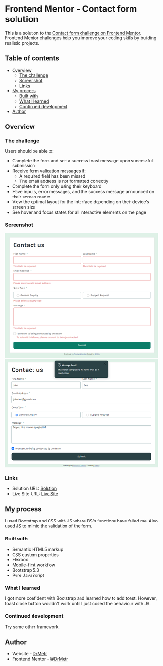 # Frontend Mentor - Contact form solution

This is a solution to the [Contact form challenge on Frontend Mentor](https://www.frontendmentor.io/challenges/contact-form--G-hYlqKJj). Frontend Mentor challenges help you improve your coding skills by building realistic projects. 

## Table of contents

- [Overview](#overview)
  - [The challenge](#the-challenge)
  - [Screenshot](#screenshot)
  - [Links](#links)
- [My process](#my-process)
  - [Built with](#built-with)
  - [What I learned](#what-i-learned)
  - [Continued development](#continued-development)
- [Author](#author)

## Overview

### The challenge

Users should be able to:

- Complete the form and see a success toast message upon successful submission
- Receive form validation messages if:
  - A required field has been missed
  - The email address is not formatted correctly
- Complete the form only using their keyboard
- Have inputs, error messages, and the success message announced on their screen reader
- View the optimal layout for the interface depending on their device's screen size
- See hover and focus states for all interactive elements on the page

### Screenshot

![alt text](image.png)
![alt text](image-1.png)

### Links

- Solution URL: [Solution](https://www.frontendmentor.io/solutions/contact-form-bootstrap-53-YkfMFvL9eH)
- Live Site URL: [Live Site](https://drmetr.github.io/Contact-form-challenge/)

## My process

I used Bootstrap and CSS with JS where BS's functions have failed me. Also used JS to mimic the validation of the form.

### Built with

- Semantic HTML5 markup
- CSS custom properties
- Flexbox
- Mobile-first workflow
- Bootstrap 5.3
- Pure JavaScript

### What I learned

I got more confident with Bootstrap and learned how to add toast. However, toast close button wouldn't work until I just coded the behaviour with JS.

### Continued development

Try some other framework.

## Author

- Website - [DrMetr](https://github.com/DrMetr)
- Frontend Mentor - [@DrMetr](https://www.frontendmentor.io/profile/DrMetr)